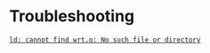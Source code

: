 # Troubleshooting

[`ld: cannot find wrt.o: No such file or directory`](./troubleshooting/runtime.md)